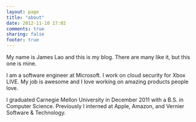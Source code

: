 ```yaml
---
layout: page
title: "about"
date: 2012-11-10 17:02
comments: true
sharing: false
footer: true
---
```


My name is James Lao and this is my blog. There are many like it, but this one is mine.


I am a software engineer at Microsoft. I work on cloud security for Xbox LIVE. My job is awesome and I love working on amazing products people love.

I graduated Carnegie Mellon University in December 2011 with a B.S. in Computer Science. Previously I interned at Apple, Amazon, and Vernier Software & Technology.
